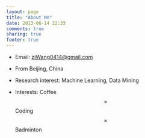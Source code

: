 ```yaml
---
layout: page
title: "About Me"
date: 2013-06-14 22:33
comments: true
sharing: true
footer: true
---
```


* Email: zjWang0414@gmail.com

* From Beijing, China

* Research interest: Machine Learning, Data Mining

* Interests: Coffee $$\times$$ Coding $$\times$$ Badminton
